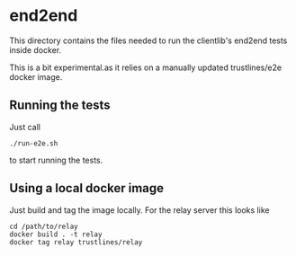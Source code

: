 # end2end

This directory contains the files needed to run the clientlib's end2end tests
inside docker.

This is a bit experimental.as it relies on a manually updated trustlines/e2e docker image.

## Running the tests

Just call

    ./run-e2e.sh

to start running the tests.


## Using a local docker image

Just build and tag the image locally. For the relay server this looks like

    cd /path/to/relay
    docker build . -t relay
    docker tag relay trustlines/relay
